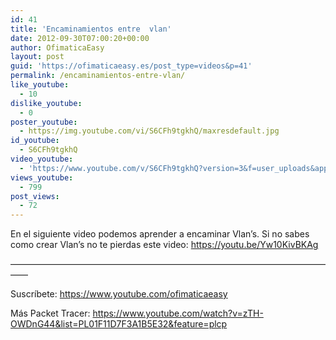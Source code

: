 ```yaml
---
id: 41
title: 'Encaminamientos entre  vlan'
date: 2012-09-30T07:00:20+00:00
author: OfimaticaEasy
layout: post
guid: 'https://ofimaticaeasy.es/post_type=videos&p=41'
permalink: /encaminamientos-entre-vlan/
like_youtube:
  - 10
dislike_youtube:
  - 0
poster_youtube:
  - https://img.youtube.com/vi/S6CFh9tgkhQ/maxresdefault.jpg
id_youtube:
  - S6CFh9tgkhQ
video_youtube:
  - 'https://www.youtube.com/v/S6CFh9tgkhQ?version=3&f=user_uploads&app=youtube_gdata'
views_youtube:
  - 799
post_views:
  - 72
---
```

En el siguiente video podemos aprender a encaminar Vlan&#8217;s. Si no sabes como crear Vlan&#8217;s no te pierdas este video: https://youtu.be/Yw10KivBKAg
  
&#8212;&#8212;&#8212;&#8212;&#8212;&#8212;&#8212;&#8212;&#8212;&#8212;&#8212;&#8212;&#8212;&#8212;&#8212;&#8212;&#8212;&#8212;&#8212;&#8212;&#8212;&#8212;&#8212;&#8212;&#8212;&#8212;&#8212;&#8212;&#8212;&#8212;&#8212;&#8212;&#8212;&#8212;&#8212;&#8212;&#8212;&#8212;

Suscríbete: https://www.youtube.com/ofimaticaeasy

Más Packet Tracer: https://www.youtube.com/watch?v=zTH-OWDnG44&list=PL01F11D7F3A1B5E32&feature=plcp